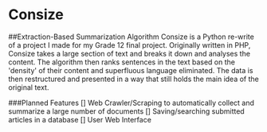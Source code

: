 # Consize
##Extraction-Based Summarization Algorithm
Consize is a Python re-write of a project I made for my Grade 12 final project. Originally written in PHP, Consize takes a large section of text and breaks it down and analyses the content. The algorithm then ranks sentences in the text based on the 'density' of their content and superfluous language eliminated. The data is then restructured and presented in a way that still holds the main idea of the original text.

###Planned Features
[] Web Crawler/Scraping to automatically collect and summarize a large number of documents
[] Saving/searching submitted articles in a database
[] User Web Interface
